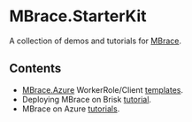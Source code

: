 # MBrace.StarterKit

A collection of demos and tutorials for [MBrace](http://www.m-brace.net/).

## Contents

* [MBrace.Azure](http://github.com/mbraceproject/MBrace.Azure) WorkerRole/Client [templates](azure/AZURE.md).
* Deploying MBrace on Brisk [tutorial](https://github.com/mbraceproject/MBrace.StarterKits/blob/master/azure/brisk-tutorial.md).
* MBrace on Azure [tutorials](https://github.com/mbraceproject/MBrace.StarterKits/tree/master/azure/Demos).
